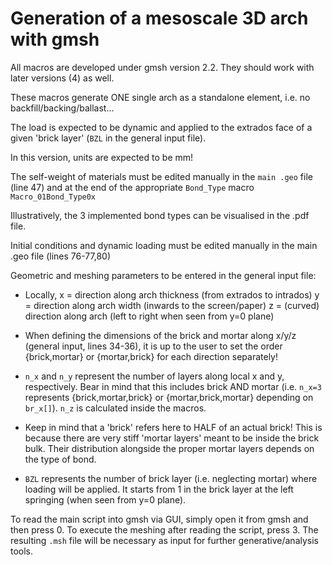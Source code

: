 # Generation of a mesoscale 3D arch with gmsh

All macros are developed under gmsh version 2.2. They should work with later versions (4) as well.

These macros generate ONE single arch as a standalone element, i.e. no backfill/backing/ballast...

The load is expected to be dynamic and applied to the extrados face of a given 'brick layer' (`BZL` in the general input file).

In this version, units are expected to be mm! 

The self-weight of materials must be edited manually in the `main .geo` file (line 47) and at the end of the appropriate `Bond_Type` macro `Macro_01Bond_Type0x`

Illustratively, the 3 implemented bond types can be visualised in the .pdf file. 

Initial conditions and dynamic loading must be edited manually in the main .geo file (lines 76-77,80)

Geometric and meshing parameters to be entered in the general input file:
* Locally, x = direction along arch thickness (from extrados to intrados)
		   y = direction along arch width (inwards to the screen/paper)
		   z = (curved) direction along arch (left to right when seen from y=0 plane)

* When defining the dimensions of the brick and mortar along x/y/z (general input, lines 34-36), it is up to the user to set the order {brick,mortar} or {mortar,brick} for each direction separately!

* `n_x` and `n_y` represent the number of layers along local x and y, respectively. Bear in mind that this includes brick AND mortar (i.e. `n_x=3` represents {brick,mortar,brick} or {mortar,brick,mortar} depending on `br_x[]`). `n_z` is calculated inside the macros.

* Keep in mind that a 'brick' refers here to HALF of an actual brick! This is because there are very stiff 'mortar layers' meant to be inside the brick bulk. Their distribution alongside the proper mortar layers depends on the type of bond.

* `BZL` represents the number of brick layer (i.e. neglecting mortar) where loading will be applied. It starts from 1 in the brick layer at the left springing (when seen from y=0 plane).  


To read the main script into gmsh via GUI, simply open it from gmsh and then press 0. To execute the meshing after reading the script, press 3. The resulting `.msh` file will be necessary as input for further generative/analysis tools.